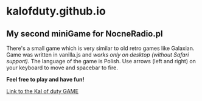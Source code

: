 # kalofduty.github.io
## My second miniGame for NocneRadio.pl 

There's a small game which is very similar to old retro games like Galaxian.
Game was written in vanilla.js and *works only on desktop (without Safari support).*
The language of the game is Polish. Use arrows (left and right) on your keyboard to move and spacebar to fire.

**Feel free to play and have fun!**

[Link to the Kal of duty GAME](https://elegant-hoover-5286e5.netlify.app/) 




